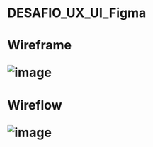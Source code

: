 # DESAFIO_UX_UI_Figma

<h1>Wireframe

![image](https://github.com/gabrielarebeca/UX_UI_Figma/assets/110422932/ab112f05-b2df-4b15-b6e4-61d983979cba)

<h1>Wireflow

![image](https://github.com/gabrielarebeca/UX_UI_Figma/assets/110422932/0aea3c1f-c10f-4c73-be3e-17af1292c59e)

